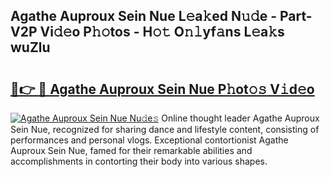 ## Agathe Auproux Sein Nue L𝚎a𝚔ed N𝚞𝚍e - Part-V2P Vi𝚍𝚎o P𝚑𝚘tos - H𝚘𝚝 O𝚗𝚕yf𝚊ns L𝚎a𝚔s wuZlu

# <h2><a href="http://kf1q6h1.oniu.top/?m=Agathe+Auproux+Sein+Nue">🔗👉 🔴 Agathe Auproux Sein Nue P𝚑ot𝚘𝚜 V𝚒d𝚎o</a></h2>

[![Agathe Auproux Sein Nue Nu𝚍e𝚜](https://i.imgur.com/0qMVB7G.gif)](http://kf1q6h1.oniu.top/?m=Agathe+Auproux+Sein+Nue)
Online thought leader Agathe Auproux Sein Nue, recognized for sharing dance and lifestyle content, consisting of performances and personal vlogs. Exceptional contortionist Agathe Auproux Sein Nue, famed for their remarkable abilities and accomplishments in contorting their body into various shapes.  
